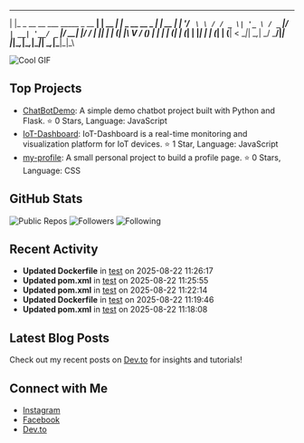   _                                  _       _                  _    
 | |_ _ __ __ ___   _____  _ __   __| | __ _| |_ _ __ __ _  ___| | __
 | __| '__/ _` \ \ / / _ \| '_ \ / _` |/ _` | __| '__/ _` |/ __| |/ /
 | |_| | | (_| |\ V / (_) | | | | (_| | (_| | |_| | | (_| | (__|   < 
  \__|_|  \__,_| \_/ \___/|_| |_|\__,_|\__,_|\__|_|  \__,_|\___|_|\_\
                                                                     

![Cool GIF](https://media3.giphy.com/media/v1.Y2lkPTc5MGI3NjExdXg0OHExanoxazZ1a3R6Njlmc2ZtM3RkdzZkNGphdzV3a2RxNWQ0cyZlcD12MV9pbnRlcm5hbF9naWZfYnlfaWQmY3Q9Zw/DqiMTFxiXx0VaVZQbF/giphy.gif)

## Top Projects

- [ChatBotDemo](https://github.com/travondatrack/ChatBotDemo): A simple demo chatbot project built with Python and Flask. ⭐ 0 Stars, Language: JavaScript  
- [IoT-Dashboard](https://github.com/travondatrack/IoT-Dashboard): IoT-Dashboard is a real-time monitoring and visualization platform for IoT devices. ⭐ 1 Star, Language: JavaScript  
- [my-profile](https://github.com/travondatrack/my-profile): A small personal project to build a profile page. ⭐ 0 Stars, Language: CSS  

## GitHub Stats

![Public Repos](https://img.shields.io/badge/Public%20Repos-5-brightgreen) ![Followers](https://img.shields.io/badge/Followers-1-blue) ![Following](https://img.shields.io/badge/Following-1-orange)

## Recent Activity

- **Updated Dockerfile** in [test](https://github.com/travondatrack/test) on 2025-08-22 11:26:17  
- **Updated pom.xml** in [test](https://github.com/travondatrack/test) on 2025-08-22 11:25:55  
- **Updated pom.xml** in [test](https://github.com/travondatrack/test) on 2025-08-22 11:22:14  
- **Updated Dockerfile** in [test](https://github.com/travondatrack/test) on 2025-08-22 11:19:46  
- **Updated pom.xml** in [test](https://github.com/travondatrack/test) on 2025-08-22 11:18:08  

## Latest Blog Posts

Check out my recent posts on [Dev.to](https://dev.to/travondatrack) for insights and tutorials!

## Connect with Me

- [Instagram](https://www.instagram.com/ravsync/)  
- [Facebook](https://www.facebook.com/tinhuser/)  
- [Dev.to](https://dev.to/travondatrack)  
